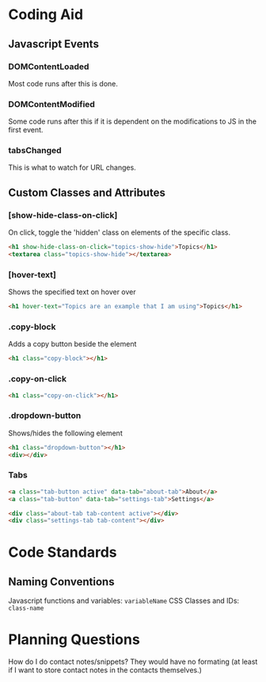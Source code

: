 # Coding Aid
## Javascript Events
### DOMContentLoaded
Most code runs after this is done.
### DOMContentModified
Some code runs after this if it is dependent on the modifications to JS in the first event.
### tabsChanged
This is what to watch for URL changes. 

## Custom Classes and Attributes
### [show-hide-class-on-click]
On click, toggle the 'hidden' class on elements of the specific class.
```html
<h1 show-hide-class-on-click="topics-show-hide">Topics</h1>
<textarea class="topics-show-hide"></textarea>
```
### [hover-text]
Shows the specified text on hover over
```html
<h1 hover-text="Topics are an example that I am using">Topics</h1>
```

### .copy-block
Adds a copy button beside the element
```html
<h1 class="copy-block"></h1>
```
### .copy-on-click
```html
<h1 class="copy-on-click"></h1>
```
### .dropdown-button
Shows/hides the following element
```html
<h1 class="dropdown-button"></h1>
<div></div>
```

### Tabs
```html
<a class="tab-button active" data-tab="about-tab">About</a>
<a class="tab-button" data-tab="settings-tab">Settings</a>

<div class="about-tab tab-content active"></div>
<div class="settings-tab tab-content"></div>
```

# Code Standards
## Naming Conventions
Javascript functions and variables: `variableName`
CSS Classes and IDs: `class-name`


# Planning Questions
How do I do contact notes/snippets? They would have no formating (at least if I want to store contact notes in the contacts themselves.)
